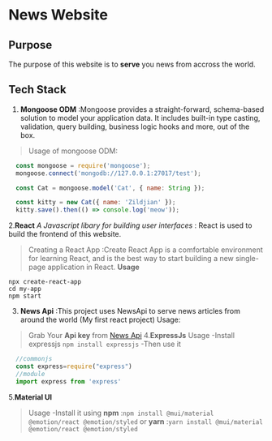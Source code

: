 # News Website 

## Purpose 
The purpose of this website is to **serve** you news from accross the world.
## Tech Stack 
1. **Mongoose ODM** 
:Mongoose provides a straight-forward, schema-based solution to model your application data. It includes built-in type casting, validation, query building, business logic hooks and more, out of the box.
>Usage of mongoose ODM:
```javascript
  const mongoose = require('mongoose');
  mongoose.connect('mongodb://127.0.0.1:27017/test');

  const Cat = mongoose.model('Cat', { name: String });

  const kitty = new Cat({ name: 'Zildjian' });
  kitty.save().then(() => console.log('meow'));
```
2.**React** *A Javascript libary for building user interfaces*
: React is used to build the frontend of this website.
> Creating a React App
:Create React App is a comfortable environment for learning React, and is the best way to start building a new single-page application in React.
**Usage**
```script
npx create-react-app
cd my-app
npm start

```
3. **News Api**
:This project uses NewsApi to serve news articles from around the world (My first react project)
Usage:
> Grab Your **Api key** from [News Api](https://newsapi.org)
4.**ExpressJs**
>Usage
-Install expressjs `npm install expressjs`
-Then use it
```javascript
  //commonjs
  const express=require("express")
  //module
  import express from 'express'
```
5.**Material UI**
>Usage
-Install it using 
**npm** 
:`npm install @mui/material @emotion/react @emotion/styled` or 
**yarn** 
:`yarn install @mui/material @emotion/react @emotion/styled`
